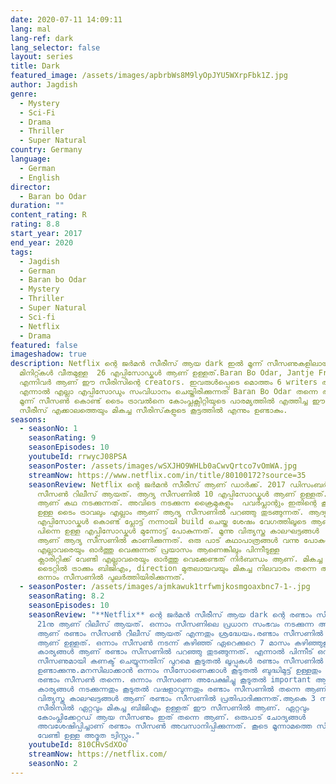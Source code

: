 ```yaml
---
date: 2020-07-11 14:09:11
lang: mal
lang-ref: dark
lang_selector: false
layout: series
title: Dark
featured_image: /assets/images/apbrbWs8M9lyOpJYU5WXrpFbk1Z.jpg
author: Jagdish
genre:
  - Mystery
  - Sci-Fi
  - Drama
  - Thriller
  - Super Natural
country: Germany
language:
  - German
  - English
director:
  - Baran bo Odar
duration: ""
content_rating: R
rating: 8.8
start_year: 2017
end_year: 2020
tags:
  - Jagdish
  - German
  - Baran bo Odar
  - Mystery
  - Thriller
  - Super Natural
  - Sci-fi
  - Netflix
  - Drama
featured: false
imageshadow: true
description: Netflix ന്റെ ജർമൻ സീരീസ് ആയ dark ഇൽ മൂന്ന് സീസണുകളിലായി 45-60
  മിനിറ്റ്കൾ വീതമുള്ള  26 എപ്പിസോഡ്കൾ ആണ് ഉള്ളത്.Baran Bo Odar, Jantje Friese
  എന്നിവർ ആണ് ഈ സീരിസിന്റെ creators. ഇവരുൾപ്പെടെ മൊത്തം 6 writers ആണ് ഉള്ളത്.
  എന്നാൽ എല്ലാ എപ്പിസോഡും സംവിധാനം ചെയ്തിരിക്കുന്നത് Baran Bo Odar തന്നെ ആണ്.
  മൂന്ന് സീസൺ കൊണ്ട് ടൈം ട്രാവൽനെ കോംപ്ലക്സിറ്റിയുടെ പാരമ്യത്തിൽ എത്തിച്ച ഈ
  സീരീസ് എക്കാലത്തെയും മികച്ച സീരിസ്‌കളുടെ കൂട്ടത്തിൽ എന്നും ഉണ്ടാകും.
seasons:
  - seasonNo: 1
    seasonRating: 9
    seasonEpisodes: 10
    youtubeId: rrwycJ08PSA
    seasonPoster: /assets/images/wSXJHO9WHLb0aCwvQrtco7vOmWA.jpg
    streamNow: https://www.netflix.com/in/title/80100172?source=35
    seasonReview: Netflix ന്റെ ജർമൻ സീരീസ് ആണ് ഡാർക്ക്‌. 2017 ഡിസംബർ 1 നു ആണ് ആദ്യ
      സീസൺ റിലീസ് ആയത്. ആദ്യ സീസണിൽ 10 എപ്പിസോഡ്കൾ ആണ് ഉള്ളത്. Winden എന്ന ടൗണിൽ
      ആണ് കഥ നടക്കുന്നത്. അവിടെ നടക്കുന്ന ക്രൈമുകളും  പവർപ്ലാന്റും ഇതിന്റെ കൂടെ
      ഉള്ള ടൈം ട്രാവലും എല്ലാം ആണ് ആദ്യ സീസണിൽ പറഞ്ഞു തുടങ്ങുന്നത്. ആദ്യ 3-4
      എപ്പിസോഡ്കൾ കൊണ്ട് പ്ലോട്ട് നന്നായി build ചെയ്ത ശേഷം വേഗത്തിലൂടെ ആണ്
      പിന്നെ ഉള്ള എപ്പിസോഡ്കൾ മുന്നോട്ട് പോകുന്നത്. മൂന്നു വിത്യസ്ത കാലഘട്ടങ്ങൾ
      ആണ് ആദ്യ സീസണിൽ കാണിക്കുന്നത്. ഒരു പാട് കഥാപാത്രങ്ങൾ വന്നു പോകുന്നതിനാൽ
      എല്ലാവരെയും ഓർത്തു വെക്കുന്നത് പ്രയാസം ആണെങ്കിലും പിന്നീടുള്ള
      ക്ലാരിറ്റിക്ക് വേണ്ടി എല്ലാവരെയും ഓർത്തു വെക്കേണ്ടത് നിർബന്ധം ആണ്. മികച്ച
      ടൈറ്റിൽ ട്രാക്കും ബിജിഎം, direction മുതലായവയും മികച്ച നിലവാരം തന്നെ ആണ്
      ഒന്നാം സീസണിൽ പുലർത്തിയിരിക്കുന്നത്.
  - seasonPoster: /assets/images/ajmkawuk1trfwmjkosmgoaxbnc7-1-.jpg
    seasonRating: 8.2
    seasonEpisodes: 10
    seasonReview: "**Netflix** ന്റെ ജർമൻ സീരീസ് ആയ dark ന്റെ രണ്ടാം സീസൺ 2019 ജൂൺ
      21നു ആണ് റിലീസ് ആയത്. ഒന്നാം സീസണിലെ പ്രധാന സംഭവം നടക്കുന്ന അതേ തീയതിയിൽ
      ആണ് രണ്ടാം സീസൺ റീലീസ് ആയത് എന്നതും ശ്രദ്ധേയം.രണ്ടാം സീസണിൽ 8 എപ്പിസോഡ്കൾ
      ആണ് ഉള്ളത്. ഒന്നാം സീസൺ നടന്ന് കഴിഞ്ഞ് ഏറെക്കുറെ 7 മാസം കഴിഞ്ഞുള്ള
      കാര്യങ്ങൾ ആണ് രണ്ടാം സീസണിൽ പറഞ്ഞു തുടങ്ങുന്നത്. എന്നാൽ പിന്നീട് ഒന്നാം
      സീസണുമായി കണക്ട് ചെയ്യുന്നതിന് പുറമെ കൂടുതൽ ലൂപ്പുകൾ രണ്ടാം സീസണിൽ
      ഉണ്ടാക്കുന്നു.മനസിലാക്കാൻ ഒന്നാം സീസോണെക്കാൾ കൂടുതൽ ബുദ്ധിമുട്ട് ഉള്ളതും
      രണ്ടാം സീസൺ തന്നെ. ഒന്നാം സീസണെ അപേക്ഷിച്ചു കൂടുതൽ important ആയിട്ടുള്ള
      കാര്യങ്ങൾ നടക്കുന്നതും കൂടുതൽ വഷളാവുന്നതും രണ്ടാം സീസണിൽ തന്നെ ആണ്. 5
      വിത്യസ്ത കാലഘട്ടങ്ങൾ ആണ് രണ്ടാം സീസണിൽ പ്രതിപാദിക്കുന്നത്.ആകെ 3 സീസണുള്ള
      സീരിസിൽ ഏറ്റവും മികച്ച ബിജിഎം ഉള്ളത് ഈ സീസണിൽ ആണ്. ഏറ്റവും
      കോംപ്ലിക്കേറ്റഡ് ആയ സീസണും ഇത് തന്നെ ആണ്. ഒരുപാട് ചോദ്യങ്ങൾ
      അവശേഷിപ്പിച്ചാണ് രണ്ടാം സീസൺ അവസാനിപ്പിക്കുന്നത്. കൂടെ മൂന്നാമത്തെ സീസണ്
      വേണ്ടി ഉള്ള അദ്ഭുത ട്വിസ്റ്റും."
    youtubeId: 810CHvSdXOo
    streamNow: https://netflix.com/
    seasonNo: 2
---
```

